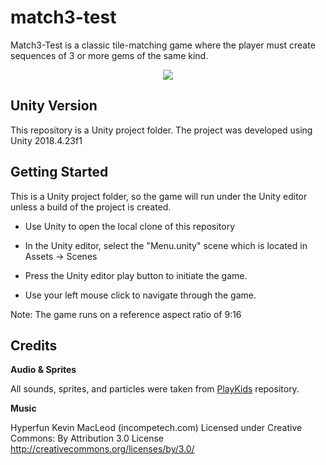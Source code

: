# match3-test

Match3-Test is a classic tile-matching game where the player must create sequences of 3 or more gems of the same kind.

<p align="center">
  <img src="https://github.com/FabioPBrigagao/match3-unity/blob/master/match3_Screenshot.PNG">
</p>

## Unity Version

This repository is a Unity project folder. The project was developed using Unity 2018.4.23f1

## Getting Started

This is a Unity project folder, so the game will run under the Unity editor unless a build of the project is created.

- Use Unity to open the local clone of this repository

- In the Unity editor, select the "Menu.unity" scene which is located in Assets -> Scenes

- Press the Unity editor play button to initiate the game.

- Use your left mouse click to navigate through the game.

Note: The game runs on a reference aspect ratio of 9:16

## Credits

**Audio & Sprites**

All sounds, sprites, and particles were taken from [PlayKids](https://github.com/PlayKids/match3-test) repository.


**Music**

Hyperfun Kevin MacLeod (incompetech.com)
Licensed under Creative Commons: By Attribution 3.0 License
http://creativecommons.org/licenses/by/3.0/
